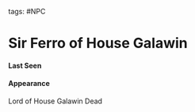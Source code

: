 tags: #NPC

# Sir Ferro of House Galawin

#### Last Seen


#### Appearance

Lord of House Galawin
Dead